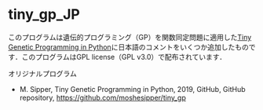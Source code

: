 # tiny_gp_JP

このプログラムは遺伝的プログラミング（GP）を関数同定問題に適用した[Tiny Genetic Programming in Python](https://github.com/moshesipper/tiny_gp)に日本語のコメントをいくつか追加したものです．このプログラムはGPL license（GPL v3.0）で配布されています．

オリジナルプログラム
- M. Sipper, Tiny Genetic Programming in Python, 2019, GitHub, GitHub repository, https://github.com/moshesipper/tiny_gp
